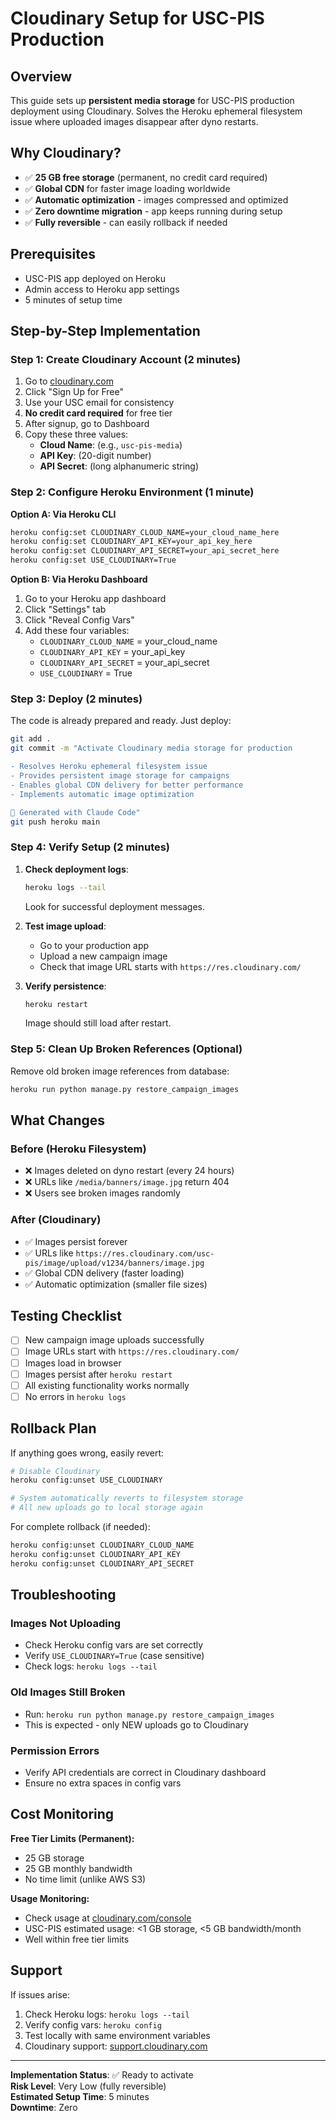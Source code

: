 # Cloudinary Setup for USC-PIS Production

## Overview

This guide sets up **persistent media storage** for USC-PIS production deployment using Cloudinary. Solves the Heroku ephemeral filesystem issue where uploaded images disappear after dyno restarts.

## Why Cloudinary?

- ✅ **25 GB free storage** (permanent, no credit card required)
- ✅ **Global CDN** for faster image loading worldwide  
- ✅ **Automatic optimization** - images compressed and optimized
- ✅ **Zero downtime migration** - app keeps running during setup
- ✅ **Fully reversible** - can easily rollback if needed

## Prerequisites

- USC-PIS app deployed on Heroku
- Admin access to Heroku app settings
- 5 minutes of setup time

## Step-by-Step Implementation

### Step 1: Create Cloudinary Account (2 minutes)

1. Go to [cloudinary.com](https://cloudinary.com)
2. Click "Sign Up for Free"
3. Use your USC email for consistency
4. **No credit card required** for free tier
5. After signup, go to Dashboard
6. Copy these three values:
   - **Cloud Name**: (e.g., `usc-pis-media`)
   - **API Key**: (20-digit number)
   - **API Secret**: (long alphanumeric string)

### Step 2: Configure Heroku Environment (1 minute)

**Option A: Via Heroku CLI**
```bash
heroku config:set CLOUDINARY_CLOUD_NAME=your_cloud_name_here
heroku config:set CLOUDINARY_API_KEY=your_api_key_here
heroku config:set CLOUDINARY_API_SECRET=your_api_secret_here
heroku config:set USE_CLOUDINARY=True
```

**Option B: Via Heroku Dashboard**
1. Go to your Heroku app dashboard
2. Click "Settings" tab
3. Click "Reveal Config Vars"
4. Add these four variables:
   - `CLOUDINARY_CLOUD_NAME` = your_cloud_name
   - `CLOUDINARY_API_KEY` = your_api_key  
   - `CLOUDINARY_API_SECRET` = your_api_secret
   - `USE_CLOUDINARY` = True

### Step 3: Deploy (2 minutes)

The code is already prepared and ready. Just deploy:

```bash
git add .
git commit -m "Activate Cloudinary media storage for production

- Resolves Heroku ephemeral filesystem issue
- Provides persistent image storage for campaigns
- Enables global CDN delivery for better performance
- Implements automatic image optimization

🤖 Generated with Claude Code"
git push heroku main
```

### Step 4: Verify Setup (2 minutes)

1. **Check deployment logs**:
   ```bash
   heroku logs --tail
   ```
   Look for successful deployment messages.

2. **Test image upload**:
   - Go to your production app
   - Upload a new campaign image
   - Check that image URL starts with `https://res.cloudinary.com/`

3. **Verify persistence**:
   ```bash
   heroku restart
   ```
   Image should still load after restart.

### Step 5: Clean Up Broken References (Optional)

Remove old broken image references from database:

```bash
heroku run python manage.py restore_campaign_images
```

## What Changes

### Before (Heroku Filesystem)
- ❌ Images deleted on dyno restart (every 24 hours)
- ❌ URLs like `/media/banners/image.jpg` return 404
- ❌ Users see broken images randomly

### After (Cloudinary)
- ✅ Images persist forever
- ✅ URLs like `https://res.cloudinary.com/usc-pis/image/upload/v1234/banners/image.jpg`
- ✅ Global CDN delivery (faster loading)
- ✅ Automatic optimization (smaller file sizes)

## Testing Checklist

- [ ] New campaign image uploads successfully
- [ ] Image URLs start with `https://res.cloudinary.com/`
- [ ] Images load in browser
- [ ] Images persist after `heroku restart`
- [ ] All existing functionality works normally
- [ ] No errors in `heroku logs`

## Rollback Plan

If anything goes wrong, easily revert:

```bash
# Disable Cloudinary
heroku config:unset USE_CLOUDINARY

# System automatically reverts to filesystem storage
# All new uploads go to local storage again
```

For complete rollback (if needed):
```bash
heroku config:unset CLOUDINARY_CLOUD_NAME
heroku config:unset CLOUDINARY_API_KEY  
heroku config:unset CLOUDINARY_API_SECRET
```

## Troubleshooting

### Images Not Uploading
- Check Heroku config vars are set correctly
- Verify `USE_CLOUDINARY=True` (case sensitive)
- Check logs: `heroku logs --tail`

### Old Images Still Broken
- Run: `heroku run python manage.py restore_campaign_images`
- This is expected - only NEW uploads go to Cloudinary

### Permission Errors
- Verify API credentials are correct in Cloudinary dashboard
- Ensure no extra spaces in config vars

## Cost Monitoring

**Free Tier Limits (Permanent):**
- 25 GB storage
- 25 GB monthly bandwidth
- No time limit (unlike AWS S3)

**Usage Monitoring:**
- Check usage at [cloudinary.com/console](https://cloudinary.com/console)
- USC-PIS estimated usage: <1 GB storage, <5 GB bandwidth/month
- Well within free tier limits

## Support

If issues arise:
1. Check Heroku logs: `heroku logs --tail`
2. Verify config vars: `heroku config`
3. Test locally with same environment variables
4. Cloudinary support: [support.cloudinary.com](https://support.cloudinary.com)

---

**Implementation Status**: ✅ Ready to activate  
**Risk Level**: Very Low (fully reversible)  
**Estimated Setup Time**: 5 minutes  
**Downtime**: Zero